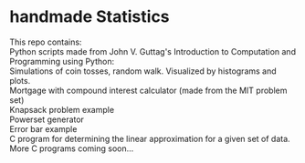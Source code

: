 # handmade Statistics
This repo contains: <br />
Python scripts made from John V. Guttag's Introduction to Computation and Programming using Python: <br />
Simulations of coin tosses, random walk. Visualized by histograms and plots. <br />
Mortgage with compound interest calculator (made from the MIT problem set) <br />
Knapsack problem example <br />
Powerset generator <br />
Error bar example <br />
C program for determining the linear approximation for a given set of data. <br />
More C programs coming soon...
